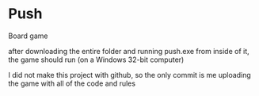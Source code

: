 Push
====

Board game

after downloading the entire folder and running push.exe from inside of it, 
the game should run (on a Windows 32-bit computer)

I did not make this project with github, so the only commit is me uploading the game with all of the code and rules
